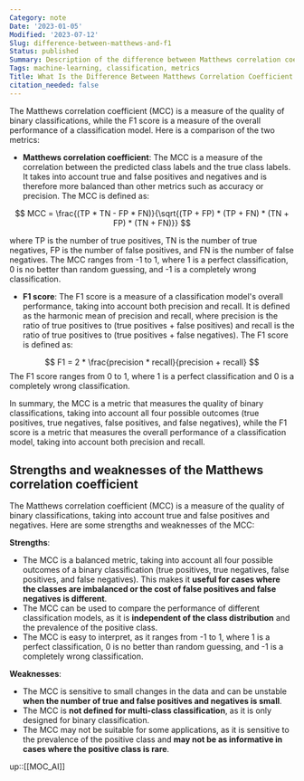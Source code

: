 ```yaml
---
Category: note
Date: '2023-01-05'
Modified: '2023-07-12'
Slug: difference-between-matthews-and-f1
Status: published
Summary: Description of the difference between Matthews correlation coefficient and F1
Tags: machine-learning, classification, metrics
Title: What Is the Difference Between Matthews Correlation Coefficient and F1 Metrics
citation_needed: false
---
```


The Matthews correlation coefficient (MCC) is a measure of the quality of binary classifications, while the F1 score is a measure of the overall performance of a classification model. Here is a comparison of the two metrics:

- **Matthews correlation coefficient**: The MCC is a measure of the correlation between the predicted class labels and the true class labels. It takes into account true and false positives and negatives and is therefore more balanced than other metrics such as accuracy or precision. The MCC is defined as:

$$
MCC = \frac{(TP * TN - FP * FN)}{\sqrt{(TP + FP) * (TP + FN) * (TN + FP) * (TN + FN)}}
$$

where TP is the number of true positives, TN is the number of true negatives, FP is the number of false positives, and FN is the number of false negatives. The MCC ranges from -1 to 1, where 1 is a perfect classification, 0 is no better than random guessing, and -1 is a completely wrong classification.

- **F1 score**: The F1 score is a measure of a classification model's overall performance, taking into account both precision and recall. It is defined as the harmonic mean of precision and recall, where precision is the ratio of true positives to (true positives + false positives) and recall is the ratio of true positives to (true positives + false negatives). The F1 score is defined as:

$$
F1 = 2 * \frac{precision * recall}{precision + recall}
$$
The F1 score ranges from 0 to 1, where 1 is a perfect classification and 0 is a completely wrong classification.

In summary, the MCC is a metric that measures the quality of binary classifications, taking into account all four possible outcomes (true positives, true negatives, false positives, and false negatives), while the F1 score is a metric that measures the overall performance of a classification model, taking into account both precision and recall.

## Strengths and weaknesses of the Matthews correlation coefficient

The Matthews correlation coefficient (MCC) is a measure of the quality of binary classifications, taking into account true and false positives and negatives. Here are some strengths and weaknesses of the MCC:

**Strengths**:

- The MCC is a balanced metric, taking into account all four possible outcomes of a binary classification (true positives, true negatives, false positives, and false negatives). This makes it **useful for cases where the classes are imbalanced or the cost of false positives and false negatives is different**.
- The MCC can be used to compare the performance of different classification models, as it is **independent of the class distribution** and the prevalence of the positive class.
- The MCC is easy to interpret, as it ranges from -1 to 1, where 1 is a perfect classification, 0 is no better than random guessing, and -1 is a completely wrong classification.

**Weaknesses**:

- The MCC is sensitive to small changes in the data and can be unstable **when the number of true and false positives and negatives is small**.
- The MCC is **not defined for multi-class classification**, as it is only designed for binary classification.
- The MCC may not be suitable for some applications, as it is sensitive to the prevalence of the positive class and **may not be as informative in cases where the positive class is rare**.

up::[[MOC_AI]]
